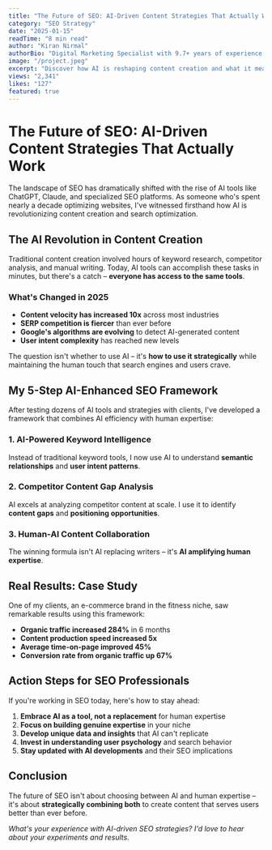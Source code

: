 ```yaml
---
title: "The Future of SEO: AI-Driven Content Strategies That Actually Work"
category: "SEO Strategy"
date: "2025-01-15"
readTime: "8 min read"
author: "Kiran Nirmal"
authorBio: "Digital Marketing Specialist with 9.7+ years of experience in SEO, SEM, SMM, and Analytics."
image: "/project.jpeg"
excerpt: "Discover how AI is reshaping content creation and what it means for SEO professionals in 2025."
views: "2,341"
likes: "127"
featured: true
---
```


# The Future of SEO: AI-Driven Content Strategies That Actually Work

The landscape of SEO has dramatically shifted with the rise of AI tools like ChatGPT, Claude, and specialized SEO platforms. As someone who's spent nearly a decade optimizing websites, I've witnessed firsthand how AI is revolutionizing content creation and search optimization.

## The AI Revolution in Content Creation

Traditional content creation involved hours of keyword research, competitor analysis, and manual writing. Today, AI tools can accomplish these tasks in minutes, but there's a catch – **everyone has access to the same tools**.

### What's Changed in 2025

- **Content velocity has increased 10x** across most industries
- **SERP competition is fiercer** than ever before  
- **Google's algorithms are evolving** to detect AI-generated content
- **User intent complexity** has reached new levels

The question isn't whether to use AI – it's **how to use it strategically** while maintaining the human touch that search engines and users crave.

## My 5-Step AI-Enhanced SEO Framework

After testing dozens of AI tools and strategies with clients, I've developed a framework that combines AI efficiency with human expertise:

### 1. AI-Powered Keyword Intelligence

Instead of traditional keyword tools, I now use AI to understand **semantic relationships** and **user intent patterns**.

### 2. Competitor Content Gap Analysis

AI excels at analyzing competitor content at scale. I use it to identify **content gaps** and **positioning opportunities**.

### 3. Human-AI Content Collaboration

The winning formula isn't AI replacing writers – it's **AI amplifying human expertise**.

## Real Results: Case Study

One of my clients, an e-commerce brand in the fitness niche, saw remarkable results using this framework:

- **Organic traffic increased 284%** in 6 months
- **Content production speed increased 5x**
- **Average time-on-page improved 45%**
- **Conversion rate from organic traffic up 67%**

## Action Steps for SEO Professionals

If you're working in SEO today, here's how to stay ahead:

1. **Embrace AI as a tool, not a replacement** for human expertise
2. **Focus on building genuine expertise** in your niche
3. **Develop unique data and insights** that AI can't replicate
4. **Invest in understanding user psychology** and search behavior
5. **Stay updated with AI developments** and their SEO implications

## Conclusion

The future of SEO isn't about choosing between AI and human expertise – it's about **strategically combining both** to create content that serves users better than ever before.

*What's your experience with AI-driven SEO strategies? I'd love to hear about your experiments and results.*


